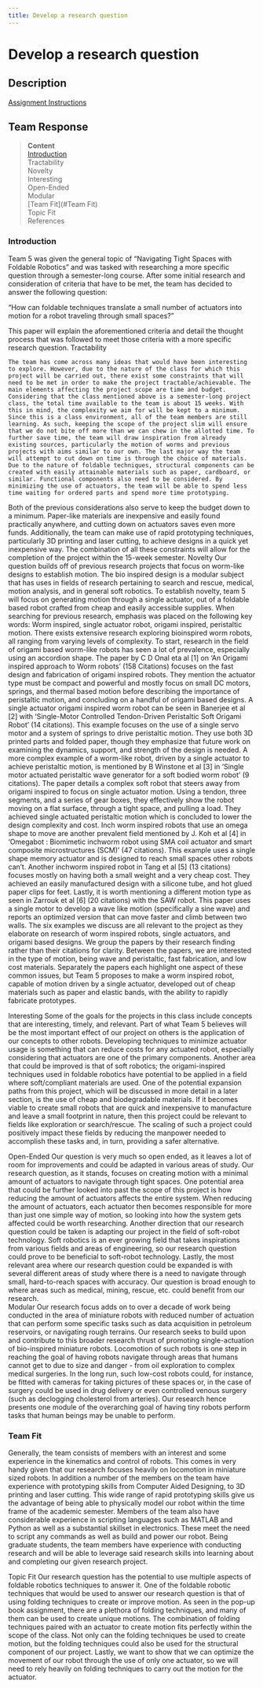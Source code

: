 ```yaml
---
title: Develop a research question
---
```


# Develop a research question

## Description
[Assignment Instructions](https://egr557.github.io/assignments/develop-a-research-question.html)

## Team Response
>**Content**\
[Introduction](#Introduction)\
Tractability\
Novelty\
Interesting\
Open-Ended\
Modular\
[Team Fit](#Team Fit)\
Topic Fit\
References

### Introduction
Team 5 was given the general topic of “Navigating Tight Spaces with Foldable Robotics” and was tasked with researching a more specific question through a semester-long course. After some initial research and consideration of criteria that have to be met, the team has decided to answer the following question:

“How can foldable techniques translate a small number of actuators into motion for a robot traveling through small spaces?” 

This paper will explain the aforementioned criteria and detail the thought process that was followed to meet those criteria with a more specific research question.
Tractability

	The team has come across many ideas that would have been interesting to explore. However, due to the nature of the class for which this project will be carried out, there exist some constraints that will need to be met in order to make the project tractable/achievable. The main elements affecting the project scope are time and budget. Considering that the class mentioned above is a semester-long project class, the total time available to the team is about 15 weeks. With this in mind, the complexity we aim for will be kept to a minimum. Since this is a class environment, all of the team members are still learning. As such, keeping the scope of the project slim will ensure that we do not bite off more than we can chew in the allotted time. To further save time, the team will draw inspiration from already existing sources, particularly the motion of worms and previous projects with aims similar to our own. The last major way the team will attempt to cut down on time is through the choice of materials. Due to the nature of foldable techniques, structural components can be created with easily attainable materials such as paper, cardboard, or similar. Functional components also need to be considered. By minimizing the use of actuators, the team will be able to spend less time waiting for ordered parts and spend more time prototyping.

Both of the previous considerations also serve to keep the budget down to a minimum. Paper-like materials are inexpensive and easily found practically anywhere, and cutting down on actuators saves even more funds. Additionally, the team can make use of rapid prototyping techniques, particularly 3D printing and laser cutting, to achieve designs in a quick yet inexpensive way. The combination of all these constraints will allow for the completion of the project within the 15-week semester.
Novelty
Our question builds off of previous research projects that focus on worm-like designs to establish motion. The bio inspired design is a modular subject that has uses in fields of research pertaining to search and rescue, medical, motion analysis, and in general soft robotics. To establish novelty, team 5 will focus on generating motion through a single actuator, out of a foldable based robot crafted from cheap and easily accessible supplies. When searching for previous research, emphasis was placed on the following key words: Worm inspired, single actuator robot, origami inspired, peristaltic motion. 
There exists extensive research exploring bioinspired worm robots, all ranging from varying levels of complexity. To start, research in the field of origami based worm-like robots has seen a lot of prevalence, especially using an accordion shape. The paper by C D Onal eta al [1] on ‘An Origami inspired approach to Worm robots’ (158 Citations) focuses on the fast design and fabrication of origami inspired robots. They mention the actuator type must be compact and powerful and mostly focus on small DC motors, springs, and thermal based motion before describing the importance of peristaltic motion, and concluding on a handful of origami based designs. A single actuator origami inspired worm robot can be seen in Banerjee et al [2] with ‘Single-Motor Controlled Tendon-Driven Peristaltic Soft Origami Robot’ (14 citations). This example focuses on the use of a single servo motor and a system of springs to drive peristaltic motion. They use both 3D printed parts and folded paper, though they emphasize that future work on examining the dynamics, support, and strength of the design is needed. 
A more complex example of a worm-like robot, driven by a single actuator to achieve peristaltic motion, is mentioned by B Winstone et al [3] in ‘Single motor actuated peristaltic wave generator for a soft bodied worm robot’ (9 citations). The paper details a complex soft robot that steers away from origami inspired to focus on single actuator motion. Using a tendon, three segments, and a series of gear boxes, they effectively show the robot moving on a flat surface, through a tight space, and pulling a load. They achieved single actuated peristaltic motion which is concluded to lower the design complexity and cost.
Inch worm inspired robots that use an omega shape to move are another prevalent field mentioned by J. Koh et al [4] in ‘Omegabot : Biomimetic inchworm robot using SMA coil actuator and smart composite microstructures (SCM)’ (47 citations). This example uses a single shape memory actuator and is designed to reach small spaces other robots can’t. Another inchworm inspired robot in Tang et al [5] (13 citations) focuses mostly on having both a small weight and a very cheap cost. They achieved an easily manufactured design with a silicone tube, and hot glued paper clips for feet. 
Lastly, it is worth mentioning a different motion type as seen in Zarrouk et al [6] (20 citations) with the SAW robot. This paper uses a single motor to develop a wave like motion (specifically a sine wave) and reports an optimized version that can move faster and climb between two walls. 
The six examples we discuss are all relevant to the project as they elaborate on research of worm inspired robots, single actuators, and origami based designs. We group the papers by their research finding rather than their citations for clarity. Between the papers, we are interested in the type of motion, being wave and peristaltic, fast fabrication, and low cost materials. Separately the papers each highlight one aspect of these common issues, but Team 5 proposes to make a worm inspired robot, capable of motion driven by a single actuator, developed out of cheap materials such as paper and elastic bands, with the ability to rapidly fabricate prototypes. 

Interesting
	Some of the goals for the projects in this class include concepts that are interesting, timely, and relevant. Part of what Team 5 believes will be the most important effect of our project on others is the application of our concepts to other robots. Developing techniques to minimize actuator usage is something that can reduce costs for any actuated robot, especially considering that actuators are one of the primary components. Another area that could be improved is that of soft robotics; the origami-inspired techniques used in foldable robotics have potential to be applied in a field where soft/compliant materials are used. One of the potential expansion paths from this project, which will be discussed in more detail in a later section, is the use of cheap and biodegradable materials. If it becomes viable to create small robots that are quick and inexpensive to manufacture and leave a small footprint in nature, then this project could be relevant to fields like exploration or search/rescue. The scaling of such a project could positively impact these fields by reducing the manpower needed to accomplish these tasks and, in turn, providing a safer alternative.

Open-Ended
	Our question is very much so open ended, as it leaves a lot of room for improvements and could be adapted in various areas of study. Our research question, as it stands, focuses on creating motion with a minimal amount of actuators to navigate through tight spaces. One potential area that could be further looked into past the scope of this project is how reducing the amount of actuators affects the entire system. When reducing the amount of actuators, each actuator then becomes responsible for more than just one simple way of motion, so looking into how the system gets affected could be worth researching. Another direction that our research question could be taken is adapting our project in the field of soft-robot technology. Soft robotics is an ever growing field that takes inspirations from various fields and areas of engineering, so our research question could prove to be beneficial to soft-robot technology. Lastly, the most relevant area where our research question could be expanded is with several different areas of study where there is a need to navigate through small, hard-to-reach spaces with accuracy. Our question is broad enough to where areas such as medical, mining, rescue, etc. could benefit from our research.  
Modular
Our research focus adds on to over a decade of work being conducted in the area of miniature robots with reduced number of actuation that can perform some specific tasks such as data acquisition in petroleum reservoirs, or navigating rough terrains. Our research seeks to build upon and contribute to this broader research thrust of promoting single-actuation of bio-inspired miniature robots. Locomotion of such robots is one step in reaching the goal of having robots navigate through areas that humans cannot get to due to size and danger - from oil exploration to complex medical surgeries. In the long run, such low-cost robots could, for instance, be fitted with cameras for taking pictures of these spaces or, in the case of surgery could be used in drug delivery or even controlled venous surgery (such as declogging cholesterol from arteries). Our research hence presents one module of the overarching goal of having tiny robots perform tasks that human beings may be unable to perform.
### Team Fit
Generally, the team consists of members with an interest and some experience in the kinematics and control of robots. This comes in very handy given that our research focuses heavily on locomotion in miniature sized robots. In addition a number of the members on the team have experience with prototyping skills from Computer Aided Designing, to 3D printing and laser cutting. This wide range of rapid prototyping skills give us the advantage of being able to physically model our robot within the time frame of the academic semester. Members of the team also have considerable experience in scripting languages such as MATLAB and Python as well as a substantial skillset in electronics. These meet the need to script any commands as well as build and power our robot. 
Being graduate students, the team members have experience with conducting research and will be able to leverage said research skills into learning about and completing our given research project. 

Topic Fit
	Our research question has the potential to use multiple aspects of foldable robotics techniques to answer it. One of the foldable robotic techniques that would be used to answer our research question is that of using folding techniques to create or improve motion. As seen in the pop-up book assignment, there are a plethora of folding techniques, and many of them can be used to create unique motions. The combination of folding techniques paired with an actuator to create motion fits perfectly within the scope of the class. Not only can the folding techniques be used to create motion, but the folding techniques could also be used for the structural component of our project. Lastly, we want to show that we can optimize the movement of our robot through the use of only one actuator, so we will need to rely heavily on folding techniques to carry out the motion for the actuator. 

